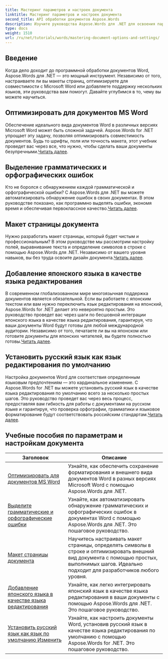 ```yaml
---
title: Мастеринг параметров и настроек документа
linktitle: Мастеринг параметров и настроек документа
second_title: API обработки документов Aspose.Words
description: Изучите руководства Aspose.Words для .NET для освоения параметров и настроек документа. Изучите оптимизацию для Word, проверки грамматики, макеты страниц и языки редактирования.
type: docs
weight: 1510
url: /ru/net/tutorials/words/mastering-document-options-and-settings/
---
```

## Введение

Когда дело доходит до программной обработки документов Word, Aspose.Words для .NET — это мощный инструмент. Независимо от того, настраиваете ли вы макеты страниц, оптимизируете для совместимости с Microsoft Word или добавляете поддержку нескольких языков, эти руководства вам помогут. Давайте углубимся в то, чему вы можете научиться.

## Оптимизировать для документов MS Word
 Обеспечение идеального вида документов Word в различных версиях Microsoft Word может быть сложной задачей. Aspose.Words for .NET упрощает эту задачу, позволяя оптимизировать совместимость документов. Будь то шрифты, поля или точность макета, этот учебник проведет вас через все, что нужно, чтобы сделать ваши документы безупречными.[Читать далее](./optimize-for-ms-word-document/).

## Выделение грамматических и орфографических ошибок
 Кто не боролся с обнаружением каждой грамматической и орфографической ошибки? С Aspose.Words для .NET вы можете автоматизировать обнаружение ошибок в своих документах. В этом руководстве показано, как программно выделять ошибки, экономя время и обеспечивая первоклассное качество.[Читать далее](./highlight-grammatical-and-spelling-errors/).

## Макет страницы документа
Нужно разработать макет страницы, который будет чистым и профессиональным? В этом руководстве мы рассмотрим настройку полей, выравнивание текста и определение символов в строке с помощью Aspose.Words для .NET. Независимо от вашего уровня навыков, вы без труда освоите дизайн документа.[Читать далее](./document-page-layout/).

## Добавление японского языка в качестве языка редактирования
 В современном глобализованном мире многоязычная поддержка документов является обязательной. Если вы работаете с японским текстом или вам нужно переключить язык редактирования на японский, Aspose.Words for .NET делает это невероятно простым. Это руководство проведет вас через шаги по бесшовной интеграции японского языка в качестве языка редактирования, гарантируя, что ваши документы Word будут готовы для любой международной аудитории. Независимо от того, печатаете ли вы на японском или готовите документы для японских читателей, вы будете полностью готовы.[Читать далее](./adding-japanese-as-editing-languages/).

## Установить русский язык как язык редактирования по умолчанию
Настройка документов Word для соответствия определенным языковым предпочтениям — это кардинальное изменение. С Aspose.Words for .NET вы можете установить русский язык в качестве языка редактирования по умолчанию всего за несколько простых шагов. Это руководство проведет вас через весь процесс, предоставляя вам гибкость для работы с документами на русском языке и гарантируя, что проверка орфографии, грамматики и языковое форматирование будут соответствовать российским стандартам.[Читать далее](./set-russian-as-default-edit-language/).


 ## Учебные пособия по параметрам и настройкам документа
| Заголовок | Описание |
| --- | --- |
| [Оптимизировать для документов MS Word](./optimize-for-ms-word-document/) | Узнайте, как обеспечить сохранение форматирования и внешнего вида документов Word в разных версиях Microsoft Word с помощью Aspose.Words для .NET. |
| [Выделите грамматические и орфографические ошибки](./highlight-grammatical-and-spelling-errors/) | Узнайте, как автоматизировать обнаружение грамматических и орфографических ошибок в документах Word с помощью Aspose.Words для .NET. Это пошаговое руководство. |
| [Макет страницы документа](./document-page-layout/) | Научитесь настраивать макет страницы, определять символы в строке и оптимизировать внешний вид документа с помощью простых, выполнимых шагов. Идеально подходит для разработчиков любого уровня. |
| [Добавление японского языка в качестве языка редактирования](./adding-japanese-as-editing-languages/) | Узнайте, как легко интегрировать японский язык в качестве языка редактирования в ваши документы с помощью Aspose.Words для .NET. Это пошаговое руководство. |
| [Установить русский язык как язык по умолчанию Изменить](./set-russian-as-default-edit-language/) | Узнайте, как настроить документы Word, установив русский язык в качестве языка редактирования по умолчанию с помощью Aspose.Words for .NET. Это пошаговое руководство. |